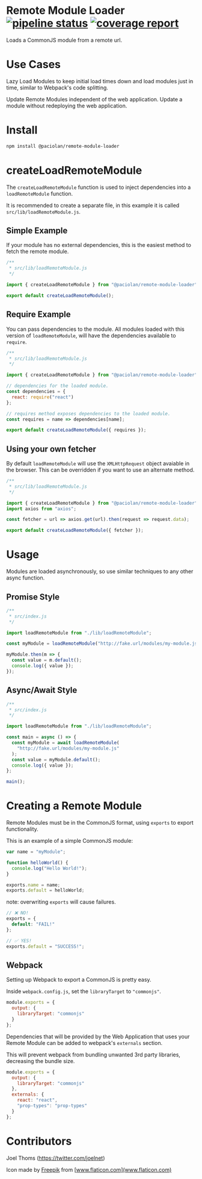 # Remote Module Loader [![pipeline status](https://gitlabdev.paciolan.info/development/library/javascript/remote-module-loader/badges/master/pipeline.svg)](https://gitlabdev.paciolan.info/development/library/javascript/remote-module-loader/commits/master) [![coverage report](https://gitlabdev.paciolan.info/development/library/javascript/remote-module-loader/badges/master/coverage.svg)](https://gitlabdev.paciolan.info/development/library/javascript/remote-module-loader/commits/master)

Loads a CommonJS module from a remote url.

# Use Cases

Lazy Load Modules to keep initial load times down and load modules just in time, similar to Webpack's code splitting.

Update Remote Modules independent of the web application. Update a module without redeploying the web application.

# Install

```bash
npm install @paciolan/remote-module-loader
```

# createLoadRemoteModule

The `createLoadRemoteModule` function is used to inject dependencies into a `loadRemoteModule` function.

It is recommended to create a separate file, in this example it is called `src/lib/loadRemoteModule.js`.

## Simple Example

If your module has no external dependencies, this is the easiest method to fetch the remote module.

```javascript
/**
 * src/lib/loadRemoteModule.js
 */

import { createLoadRemoteModule } from "@paciolan/remote-module-loader";

export default createLoadRemoteModule();
```

## Require Example

You can pass dependencies to the module. All modules loaded with this version of `loadRemoteModule`, will have the dependencies available to `require`.

```javascript
/**
 * src/lib/loadRemoteModule.js
 */

import { createLoadRemoteModule } from "@paciolan/remote-module-loader";

// dependencies for the loaded module.
const dependencies = {
  react: require("react")
};

// requires method exposes dependencies to the loaded module.
const requires = name => dependencies[name];

export default createLoadRemoteModule({ requires });
```

## Using your own fetcher

By default `loadRemoteModule` will use the `XMLHttpRequest` object avaiable in the browser. This can be overridden if you want to use an alternate method.

```javascript
/**
 * src/lib/loadRemoteModule.js
 */

import { createLoadRemoteModule } from "@paciolan/remote-module-loader";
import axios from "axios";

const fetcher = url => axios.get(url).then(request => request.data);

export default createLoadRemoteModule({ fetcher });
```

# Usage

Modules are loaded asynchronously, so use similar techniques to any other async function.

## Promise Style

```javascript
/**
 * src/index.js
 */

import loadRemoteModule from "./lib/loadRemoteModule";

const myModule = loadRemoteModule("http://fake.url/modules/my-module.js");

myModule.then(m => {
  const value = m.default();
  console.log({ value });
});
```

## Async/Await Style

```javascript
/**
 * src/index.js
 */

import loadRemoteModule from "./lib/loadRemoteModule";

const main = async () => {
  const myModule = await loadRemoteModule(
    "http://fake.url/modules/my-module.js"
  );
  const value = myModule.default();
  console.log({ value });
};

main();
```

# Creating a Remote Module

Remote Modules must be in the CommonJS format, using `exports` to export functionality.

This is an example of a simple CommonJS module:

```javascript
var name = "myModule";

function helloWorld() {
  console.log("Hello World!");
}

exports.name = name;
exports.default = helloWorld;
```

note: overwriting `exports` will cause failures.

```javascript
// ❌ NO!
exports = {
  default: "FAIL!"
};

// ✅ YES!
exports.default = "SUCCESS!";
```

## Webpack

Setting up Webpack to export a CommonJS is pretty easy.

Inside `webpack.config.js`, set the `libraryTarget` to `"commonjs"`.

```javascript
module.exports = {
  output: {
    libraryTarget: "commonjs"
  }
};
```

Dependencies that will be provided by the Web Application that uses your Remote Module can be added to webpack's `externals` section.

This will prevent webpack from bundling unwanted 3rd party libraries, decreasing the bundle size.

```javascript
module.exports = {
  output: {
    libraryTarget: "commonjs"
  },
  externals: {
    react: "react",
    "prop-types": "prop-types"
  }
};
```

# Contributors

Joel Thoms (https://twitter.com/joelnet)

Icon made by [Freepik](https://www.flaticon.com/authors/freepik) from [www.flaticon.com](www.flaticon.com)
